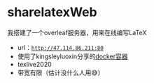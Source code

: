 # sharelatexWeb
我搭建了一个overleaf服务器，用来在线编写LaTeX
* url：[`http://47.114.86.211:80`](http://47.114.86.211:80)
* 使用了kingsleyluoxin分享的[docker容器](https://hub.docker.com/r/kingsleyluoxin/sharelatex)
* texlive2020
* 带宽有限（估计没什么人用😅）
